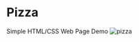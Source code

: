 # Pizza
Simple HTML/CSS Web Page Demo
![pizza](https://user-images.githubusercontent.com/43729979/84614655-00c44400-ae84-11ea-9385-4d274750671f.png)
